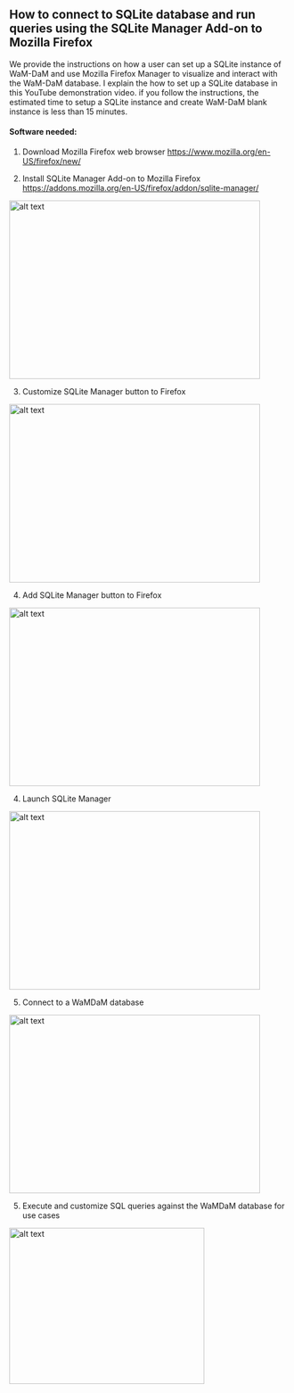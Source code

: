 ## How to connect to SQLite database and run queries using the SQLite Manager Add-on to Mozilla Firefox

We provide the instructions on how a user can set up a SQLite instance of WaM-DaM and use Mozilla Firefox Manager to visualize and interact with the WaM-DaM database. I explain the how to set up a SQLite database in this YouTube demonstration video. if you follow the instructions, the estimated time to setup a SQLite instance and create WaM-DaM blank instance is less than 15 minutes.

#### Software needed:

1. Download Mozilla Firefox web browser
https://www.mozilla.org/en-US/firefox/new/

2.	Install SQLite Manager Add-on to Mozilla Firefox
https://addons.mozilla.org/en-US/firefox/addon/sqlite-manager/    
<img src="/SQLite_Manager_screenshots/UseCases_files/3SQLite_database/add0.PNG" alt="alt text" width="450" height="320">   

3. Customize SQLite Manager button to Firefox     
<img src="/UseCases_files/SQLite_Manager_screenshots/3SQLite_database/add.PNG" alt="alt text" width="450" height="320">

4. Add SQLite Manager button to Firefox    
<img src="/UseCases_files/SQLite_Manager_screenshots/3SQLite_database/add2.PNG" alt="alt text" width="450" height="320">

4. Launch SQLite Manager    
<img src="/UseCases_files/SQLite_Manager_screenshots/3SQLite_database/Launch_it.PNG" alt="alt text" width="450" height="320">

5. Connect to a WaMDaM database
<img src="/UseCases_files/SQLite_Manager_screenshots/3SQLite_database/connect.PNG" alt="alt text" width="450" height="320">

5. Execute and customize SQL queries against the WaMDaM database for use cases   
<img src="/UseCases_files/SQLite_Manager_screenshots/3SQLite_database/execute.PNG" alt="alt text" width="350" height="280">   
